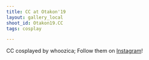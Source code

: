 ```yaml
---
title: CC at Otakon'19
layout: gallery_local
shoot_id: Otakon19.CC
tags: cosplay

---
```


CC cosplayed by whoozica; Follow them on [Instagram](https://www.instagram.com/whoozica)!

